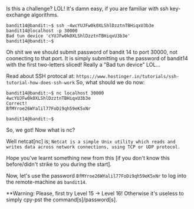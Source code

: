 Is this a challenge?
LOL! It's damn easy, if you are familiar with ssh key-exchange algorithms.

```
bandit14@bandit:~$ ssh -4wcYUJFw0k0XLShlDzztnTBHiqxU3b3e bandit14@localhost -p 30000
Bad tun device 'cYUJFw0k0XLShlDzztnTBHiqxU3b3e'
bandit14@bandit:~$
```
Oh shit we we should submit password of bandit 14 to port 30000, not coonecting to that port.
It is simply submitting us the password of bandit14 with the first two-letters sliced! Really a "Bad tun device" LOL...

Read about SSH protocal at: `https://www.hostinger.in/tutorials/ssh-tutorial-how-does-ssh-work`
So, what should we do now:
```
bandit14@bandit:~$ nc localhost 30000
4wcYUJFw0k0XLShlDzztnTBHiqxU3b3e
Correct!
BfMYroe26WYalil77FoDi9qh59eK5xNr

bandit14@bandit:~$
```
So, we got!
Now what is nc?

Well netcat[nc] is;
`Netcat is a simple Unix utility which reads and writes data across network connections, using TCP or UDP protocol.`

Hope you've learnt something new from this [if you don't know this before/didn't strike to you during the start].

Now, let's use the password `BfMYroe26WYalil77FoDi9qh59eK5xNr` to log into the remote-machine as `bandit14`.

**Warning: Please, first try Level 15 -> Level 16! Otherwise it's useless to simply cpy-pst the command[s]/password[s].
